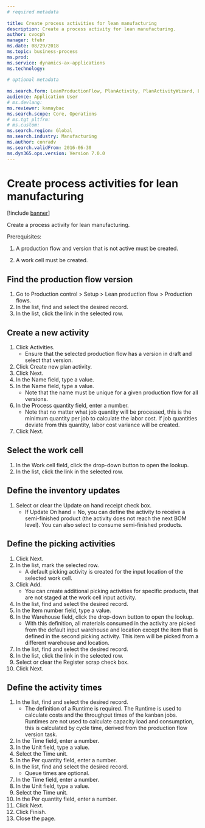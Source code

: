 ```yaml
--- 
# required metadata 
 
title: Create process activities for lean manufacturing
description: Create a process activity for lean manufacturing. 
author: cvocph
manager: tfehr 
ms.date: 08/29/2018
ms.topic: business-process 
ms.prod:  
ms.service: dynamics-ax-applications 
ms.technology:  
 
# optional metadata 
 
ms.search.form: LeanProductionFlow, PlanActivity, PlanActivityWizard, LeanWorkCellLookup, InventLocationIdLookup   
audience: Application User 
# ms.devlang:  
ms.reviewer: kamaybac
ms.search.scope: Core, Operations 
# ms.tgt_pltfrm:  
# ms.custom:  
ms.search.region: Global
ms.search.industry: Manufacturing
ms.author: conradv
ms.search.validFrom: 2016-06-30 
ms.dyn365.ops.version: Version 7.0.0 
---
```

# Create process activities for lean manufacturing

[!include [banner](../../includes/banner.md)]

Create a process activity for lean manufacturing. 

Prerequisites: 

1. A production flow and version that is not active must be created.

2. A work cell must be created.


## Find the production flow version
1. Go to Production control > Setup > Lean production flow > Production flows.
2. In the list, find and select the desired record.
3. In the list, click the link in the selected row.

## Create a new activity
1. Click Activities.
    * Ensure that the selected production flow has a version in draft and select that version.  
2. Click Create new plan activity.
3. Click Next.
4. In the Name field, type a value.
5. In the Name field, type a value.
    * Note that the name must be unique for a given production flow for all versions.  
6. In the Process quantity field, enter a number.
    * Note that no matter what job quantity will be processed, this is the minimum quantity per job to calculate the labor cost. If job quantities deviate from this quantity, labor cost variance will be created.  
7. Click Next.

## Select the work cell
1. In the Work cell field, click the drop-down button to open the lookup.
2. In the list, click the link in the selected row.

## Define the inventory updates
1. Select or clear the Update on hand receipt check box.
    * If Update On hand = No, you can define the activity to receive a semi-finished product (the activity does not reach the next BOM level).    You can also select to consume semi-finished products.  

## Define the picking activities
1. Click Next.
2. In the list, mark the selected row.
    * A default picking activity is created for the input location of the selected work cell.  
3. Click Add.
    * You can create additional picking activities for specific products, that are not staged at the work cell input activity.  
4. In the list, find and select the desired record.
5. In the Item number field, type a value.
6. In the Warehouse field, click the drop-down button to open the lookup.
    * With this definition, all materials consumed in the activity are picked from the default input warehouse and location except the item that is defined in the second picking activity. This item will be picked from a different warehouse and location.  
7. In the list, find and select the desired record.
8. In the list, click the link in the selected row.
9. Select or clear the Register scrap check box.
10. Click Next.

## Define the activity times
1. In the list, find and select the desired record.
    * The definition of a Runtime is required. The Runtime is used to calculate costs and the throughput times of the kanban jobs. Runtimes are not used to calculate capacity load and consumption, this is calculated by cycle time, derived from the production flow version task.  
2. In the Time field, enter a number.
3. In the Unit field, type a value.
4. Select the Time unit.
5. In the Per quantity field, enter a number.
6. In the list, find and select the desired record.
    * Queue times are optional.  
7. In the Time field, enter a number.
8. In the Unit field, type a value.
9. Select the Time unit.
10. In the Per quantity field, enter a number.
11. Click Next.
12. Click Finish.
13. Close the page.

